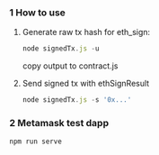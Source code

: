 ### 1  How to use 

1. Generate raw tx hash for eth_sign:

   ```js
   node signedTx.js -u
   ```

   copy output to contract.js

2. Send signed tx with ethSignResult

   ```js
   node signedTx.js -s '0x...'
   ```



### 2 Metamask test dapp

```js
npm run serve
```



